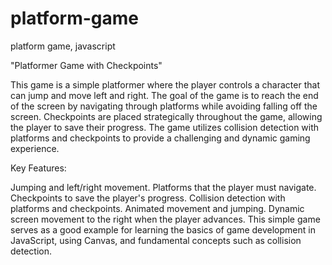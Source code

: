 # platform-game
platform game, javascript


"Platformer Game with Checkpoints"

This game is a simple platformer where the player controls a character that can jump and move left and right. The goal of the game is to reach the end of the screen by navigating through platforms while avoiding falling off the screen. Checkpoints are placed strategically throughout the game, allowing the player to save their progress. The game utilizes collision detection with platforms and checkpoints to provide a challenging and dynamic gaming experience.

Key Features:

Jumping and left/right movement.
Platforms that the player must navigate.
Checkpoints to save the player's progress.
Collision detection with platforms and checkpoints.
Animated movement and jumping.
Dynamic screen movement to the right when the player advances.
This simple game serves as a good example for learning the basics of game development in JavaScript, using Canvas, and fundamental concepts such as collision detection.

